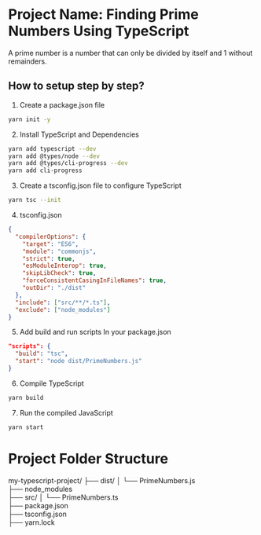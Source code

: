 # Project Name: Finding Prime Numbers Using TypeScript

A prime number is a number that can only be divided by itself and 1 without remainders. 

## How to setup step by step?
1. Create a package.json file
```bash
yarn init -y
```

2. Install TypeScript and Dependencies
```bash
yarn add typescript --dev
yarn add @types/node --dev
yarn add @types/cli-progress --dev
yarn add cli-progress
```

3. Create a tsconfig.json file to configure TypeScript
```bash
yarn tsc --init
```

4. tsconfig.json
```json
{
  "compilerOptions": {
    "target": "ES6",             
    "module": "commonjs",       
    "strict": true,             
    "esModuleInterop": true,    
    "skipLibCheck": true,       
    "forceConsistentCasingInFileNames": true,
    "outDir": "./dist"         
  },
  "include": ["src/**/*.ts"],     
  "exclude": ["node_modules"]   
}
```

5. Add build and run scripts In your package.json
```json
"scripts": {
  "build": "tsc",
  "start": "node dist/PrimeNumbers.js"
}
```

6. Compile TypeScript
```bash
yarn build
```

7. Run the compiled JavaScript
```bash
yarn start
```

# Project Folder Structure

my-typescript-project/
├── dist/
│   └── PrimeNumbers.js  
├── node_modules	
├── src/
│   └── PrimeNumbers.ts                          
├── package.json               
├── tsconfig.json             
├── yarn.lock
